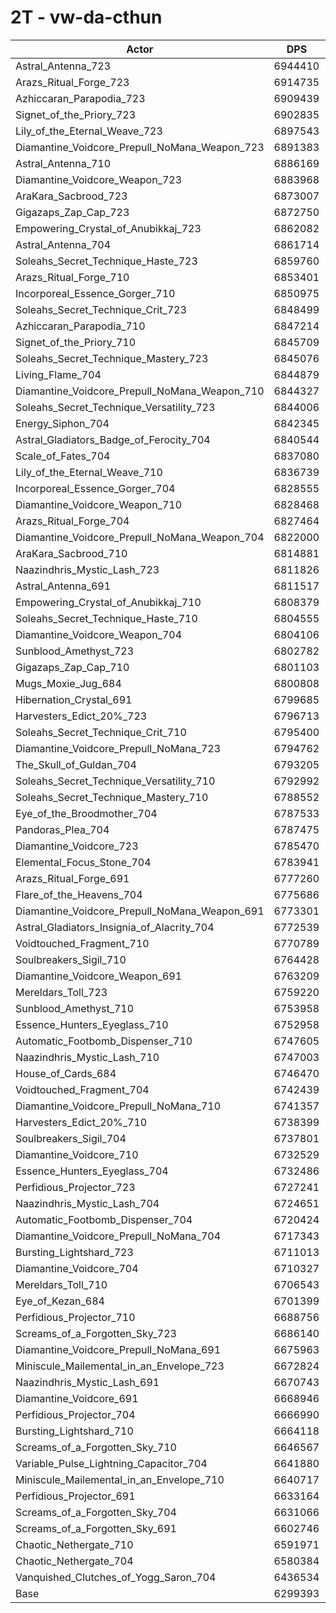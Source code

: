 # 2T - vw-da-cthun
| Actor | DPS | Increase |
|---|:---:|:---:|
|Astral_Antenna_723|6944410|10.24%|
|Arazs_Ritual_Forge_723|6914735|9.77%|
|Azhiccaran_Parapodia_723|6909439|9.68%|
|Signet_of_the_Priory_723|6902835|9.58%|
|Lily_of_the_Eternal_Weave_723|6897543|9.50%|
|Diamantine_Voidcore_Prepull_NoMana_Weapon_723|6891383|9.40%|
|Astral_Antenna_710|6886169|9.31%|
|Diamantine_Voidcore_Weapon_723|6883968|9.28%|
|AraKara_Sacbrood_723|6873007|9.11%|
|Gigazaps_Zap_Cap_723|6872750|9.10%|
|Empowering_Crystal_of_Anubikkaj_723|6862082|8.93%|
|Astral_Antenna_704|6861714|8.93%|
|Soleahs_Secret_Technique_Haste_723|6859760|8.90%|
|Arazs_Ritual_Forge_710|6853401|8.79%|
|Incorporeal_Essence_Gorger_710|6850975|8.76%|
|Soleahs_Secret_Technique_Crit_723|6848499|8.72%|
|Azhiccaran_Parapodia_710|6847214|8.70%|
|Signet_of_the_Priory_710|6845709|8.67%|
|Soleahs_Secret_Technique_Mastery_723|6845076|8.66%|
|Living_Flame_704|6844879|8.66%|
|Diamantine_Voidcore_Prepull_NoMana_Weapon_710|6844327|8.65%|
|Soleahs_Secret_Technique_Versatility_723|6844006|8.65%|
|Energy_Siphon_704|6842345|8.62%|
|Astral_Gladiators_Badge_of_Ferocity_704|6840544|8.59%|
|Scale_of_Fates_704|6837080|8.54%|
|Lily_of_the_Eternal_Weave_710|6836739|8.53%|
|Incorporeal_Essence_Gorger_704|6828555|8.40%|
|Diamantine_Voidcore_Weapon_710|6828468|8.40%|
|Arazs_Ritual_Forge_704|6827464|8.38%|
|Diamantine_Voidcore_Prepull_NoMana_Weapon_704|6822000|8.30%|
|AraKara_Sacbrood_710|6814881|8.18%|
|Naazindhris_Mystic_Lash_723|6811826|8.13%|
|Astral_Antenna_691|6811517|8.13%|
|Empowering_Crystal_of_Anubikkaj_710|6808379|8.08%|
|Soleahs_Secret_Technique_Haste_710|6804555|8.02%|
|Diamantine_Voidcore_Weapon_704|6804106|8.01%|
|Sunblood_Amethyst_723|6802782|7.99%|
|Gigazaps_Zap_Cap_710|6801103|7.96%|
|Mugs_Moxie_Jug_684|6800808|7.96%|
|Hibernation_Crystal_691|6799685|7.94%|
|Harvesters_Edict_20%_723|6796713|7.89%|
|Soleahs_Secret_Technique_Crit_710|6795400|7.87%|
|Diamantine_Voidcore_Prepull_NoMana_723|6794762|7.86%|
|The_Skull_of_Guldan_704|6793205|7.84%|
|Soleahs_Secret_Technique_Versatility_710|6792992|7.84%|
|Soleahs_Secret_Technique_Mastery_710|6788552|7.77%|
|Eye_of_the_Broodmother_704|6787533|7.75%|
|Pandoras_Plea_704|6787475|7.75%|
|Diamantine_Voidcore_723|6785470|7.72%|
|Elemental_Focus_Stone_704|6783941|7.69%|
|Arazs_Ritual_Forge_691|6777260|7.59%|
|Flare_of_the_Heavens_704|6775686|7.56%|
|Diamantine_Voidcore_Prepull_NoMana_Weapon_691|6773301|7.52%|
|Astral_Gladiators_Insignia_of_Alacrity_704|6772539|7.51%|
|Voidtouched_Fragment_710|6770789|7.48%|
|Soulbreakers_Sigil_710|6764428|7.38%|
|Diamantine_Voidcore_Weapon_691|6763209|7.36%|
|Mereldars_Toll_723|6759220|7.30%|
|Sunblood_Amethyst_710|6753958|7.22%|
|Essence_Hunters_Eyeglass_710|6752958|7.20%|
|Automatic_Footbomb_Dispenser_710|6747605|7.12%|
|Naazindhris_Mystic_Lash_710|6747003|7.11%|
|House_of_Cards_684|6746470|7.10%|
|Voidtouched_Fragment_704|6742439|7.03%|
|Diamantine_Voidcore_Prepull_NoMana_710|6741357|7.02%|
|Harvesters_Edict_20%_710|6738399|6.97%|
|Soulbreakers_Sigil_704|6737801|6.96%|
|Diamantine_Voidcore_710|6732529|6.88%|
|Essence_Hunters_Eyeglass_704|6732486|6.88%|
|Perfidious_Projector_723|6727241|6.79%|
|Naazindhris_Mystic_Lash_704|6724651|6.75%|
|Automatic_Footbomb_Dispenser_704|6720424|6.68%|
|Diamantine_Voidcore_Prepull_NoMana_704|6717343|6.63%|
|Bursting_Lightshard_723|6711013|6.53%|
|Diamantine_Voidcore_704|6710327|6.52%|
|Mereldars_Toll_710|6706543|6.46%|
|Eye_of_Kezan_684|6701399|6.38%|
|Perfidious_Projector_710|6688756|6.18%|
|Screams_of_a_Forgotten_Sky_723|6686140|6.14%|
|Diamantine_Voidcore_Prepull_NoMana_691|6675963|5.98%|
|Miniscule_Mailemental_in_an_Envelope_723|6672824|5.93%|
|Naazindhris_Mystic_Lash_691|6670743|5.90%|
|Diamantine_Voidcore_691|6668946|5.87%|
|Perfidious_Projector_704|6666990|5.84%|
|Bursting_Lightshard_710|6664118|5.79%|
|Screams_of_a_Forgotten_Sky_710|6646567|5.51%|
|Variable_Pulse_Lightning_Capacitor_704|6641880|5.44%|
|Miniscule_Mailemental_in_an_Envelope_710|6640717|5.42%|
|Perfidious_Projector_691|6633164|5.30%|
|Screams_of_a_Forgotten_Sky_704|6631066|5.27%|
|Screams_of_a_Forgotten_Sky_691|6602746|4.82%|
|Chaotic_Nethergate_710|6591971|4.64%|
|Chaotic_Nethergate_704|6580384|4.46%|
|Vanquished_Clutches_of_Yogg_Saron_704|6436534|2.18%|
|Base|6299393|0.00%|
